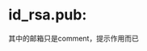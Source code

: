 <!--
 * @Author: your name
 * @Date: 2020-11-23 12:55:55
 * @LastEditTime: 2020-11-23 12:58:03
 * @LastEditors: Please set LastEditors
 * @Description: In User Settings Edit
 * @FilePath: /note/ssh.md
-->
# id_rsa.pub: 
  其中的邮箱只是comment，提示作用而已